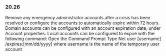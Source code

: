 
### 20.26  
Remove any emergency administrator accounts after a crisis has been resolved or 
configure the accounts to automatically expire within 72 hours. 
Domain accounts can be configured with an account expiration date, under Account 
properties. 
Local accounts can be configured to expire with the following command: 
  Open the Command Prompt 
  Type Net user [username] /expires:[mm/dd/yyyy] where username is the name of the 
temporary user account 
